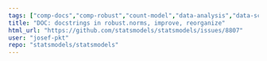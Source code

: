 ```yaml
---
tags: ["comp-docs","comp-robust","count-model","data-analysis","data-science","econometrics","forecasting","generalized-linear-models","hypothesis-testing","prediction","python","regression-models","robust-estimation","statistics","timeseries-analysis"]
title: "DOC: docstrings in robust.norms, improve, reorganize"
html_url: "https://github.com/statsmodels/statsmodels/issues/8807"
user: "josef-pkt"
repo: "statsmodels/statsmodels"
---
```



